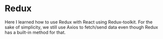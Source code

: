 # Redux
Here I learned how to use Redux with React using Redux-toolkit. For the sake of simplicity, we still use Axios to fetch/send data even though Redux has a built-in method for that.
